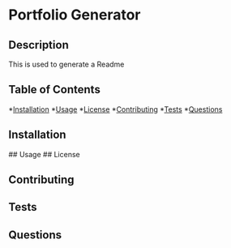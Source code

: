 # Portfolio Generator

## Description
This is used to generate a Readme

## Table of Contents
*[Installation](Installation)
*[Usage](#Usage)
*[License](License)
*[Contributing](Contributing)
*[Tests](./Tests)
*[Questions](#Questions)

## Installation

<a name="usage"/>
## Usage

<a name="license"/>
## License

## Contributing

## Tests

## Questions
